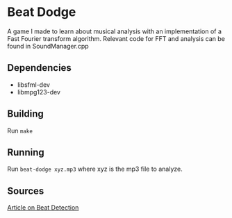 # Beat Dodge
A game I made to learn about musical analysis with an implementation of a Fast Fourier transform algorithm.
Relevant code for FFT and analysis can be found in SoundManager.cpp

## Dependencies
- libsfml-dev
- libmpg123-dev

## Building
Run `make`

## Running
Run `beat-dodge xyz.mp3` where xyz is the mp3 file to analyze.

## Sources
[Article on Beat Detection](http://archive.gamedev.net/archive/reference/programming/features/beatdetection/)




